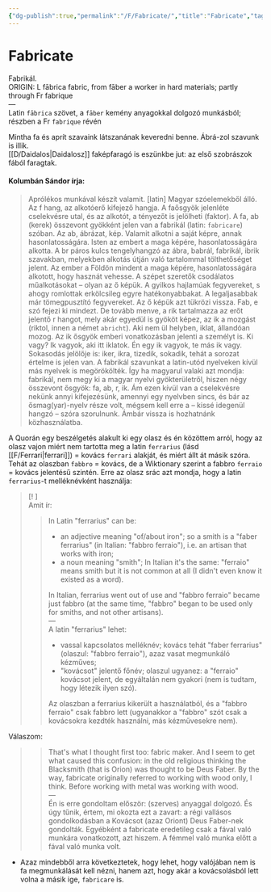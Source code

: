 ```yaml
---
{"dg-publish":true,"permalink":"/F/Fabricate/","title":"Fabricate","tags":["containscallouts","Englishtexttranslated"],"created":"2023-10-31T10:46","updated":"2024-04-05T19:14"}
---
```



# Fabricate

Fabrikál.  
ORIGIN: L fābrica fabric, from fāber a worker in hard materials; partly through Fr fabrique  
—  
Latin `fābrica` szövet, a `fāber` kemény anyagokkal dolgozó munkásból; részben a Fr `fabrique` révén

Mintha fa és aprít szavaink látszanának keveredni benne. Ábrá-zol szavunk is illik.  
[[D/Daidalos\|Daidalosz]] faképfaragó is eszünkbe jut: az első szobrászok fából faragtak.  

#### Kolumbán Sándor írja:

> Aprólékos munkával készít valamit. \[latin\] Magyar szóelemekből álló. Az f hang, az alkotóerő kifejező hangja. A faősgyök jelenléte cselekvésre utal, és az alkotót, a tényezőt is jelölheti (faktor). A fa, ab (kerek) összevont gyökként jelen van a fabrikál (latin: `fabricare`) szóban. Az ab, ábrázat, kép. Valamit alkotni a saját képre, annak hasonlatosságára. Isten az embert a maga képére, hasonlatosságára alkotta. A br páros kulcs tengelyhangzó az ábra, babrál, fabrikál, ibrik szavakban, melyekben alkotás útján való tartalommal tölthetőséget jelent. Az ember a Földön mindent a maga képére, hasonlatosságára alkotott, hogy hasznát vehesse. A szépet szeretők csodálatos műalkotásokat – olyan az ő képük. A gyilkos hajlamúak fegyvereket, s ahogy romlottak erkölcsileg egyre hatékonyabbakat. A legaljasabbak már tömegpusztító fegyvereket. Az ő képük azt tükrözi vissza. Fab, e szó fejezi ki mindezt. De tovább menve, a rik tartalmazza az erőt jelentő r hangot, mely akár egyedül is gyököt képez, az ik a mozgást (riktol, innen a német `abricht`). Aki nem ül helyben, iklat, állandóan mozog. Az ik ősgyök emberi vonatkozásban jelenti a személyt is. Ki vagy? Ik vagyok, aki itt iklatok. Én egy ik vagyok, te más ik vagy. Sokasodás jelölője is: iker, ikra, tizedik, sokadik, tehát a sorozat értelme is jelen van. A fabrikál szavunkat a latin-utód nyelveken kívül más nyelvek is megörökölték. Így ha magyarul valaki azt mondja: fabrikál, nem megy ki a magyar nyelvi gyökterületről, hiszen négy összevont ősgyök: fa, ab, r, ik. Ám ezen kívül van a cselekvésre nekünk annyi kifejezésünk, amennyi egy nyelvben sincs, és bár az ősmag(yar)-nyelv része volt, mégsem kell erre a – kissé idegenül hangzó – szóra szorulnunk. Ámbár vissza is hozhatnánk közhasználatba.  

A Quorán egy beszélgetés alakult ki egy olasz és én közöttem arról, hogy az olasz vajon miért nem tartotta meg a latin `ferrarius` (lásd [[F/Ferrari\|ferrari]]) = kovács `ferrari` alakját, és miért állt át másik szóra.  
Tehát az olaszban `fabbro` = kovács, de a Wiktionary szerint a fabbro `ferraio` = kovács jelentésű szintén. Erre az olasz srác azt mondja, hogy a latin `ferrarius`-t melléknévként használja:  
> [! ]  
Amit ír:  
>> In Latin "ferrarius" can be:  
>> - an adjective meaning "of/about iron"; so a smith is a "faber ferrarius" (in Italian: "fabbro ferraio"), i.e. an artisan that works with iron;  
>> - a noun meaning "smith"; In Italian it's the same: "ferraio" means smith but it is not common at all (I didn't even know it existed as a word).  
>>
>> In Italian, ferrarius went out of use and "fabbro ferraio" became just fabbro (at the same time, "fabbro" began to be used only for smiths, and not other artisans).  
>> —  
>> A latin "ferrarius" lehet:  
>> - vassal kapcsolatos melléknév; kovács tehát "faber ferrarius" (olaszul: "fabbro ferraio"), azaz vasat megmunkáló kézműves;
>> - "kovácsot" jelentő főnév; olaszul ugyanez: a "ferraio" kovácsot jelent, de egyáltalán nem gyakori (nem is tudtam, hogy létezik ilyen szó).  
>>
>> Az olaszban a ferrarius kikerült a használatból, és a "fabbro ferraio" csak fabbro lett (ugyanakkor a "fabbro" szót csak a kovácsokra kezdték használni, más kézművesekre nem).
>
 Válaszom:  
>>That's what I thought first too: fabric maker. And I seem to get what caused this confusion: in the old religious thinking the Blacksmith (that is Orion) was thought to be Deus Faber. By the way, fabricate originally referred to working with wood only, I think. Before working with metal was working with wood.  
>> —  
>> Én is erre gondoltam először: (szerves) anyaggal dolgozó. És úgy tűnik, értem, mi okozta ezt a zavart: a régi vallásos gondolkodásban a Kovácsot (azaz Oriont) Deus Faber-nek gondolták. Egyébként a fabricate eredetileg csak a fával való munkára vonatkozott, azt hiszem. A fémmel való munka előtt a fával való munka volt.  
- Azaz mindebből arra következtetek, hogy lehet, hogy valójában nem is fa megmunkálását kell nézni, hanem azt, hogy akár a kovácsolásból lett volna a másik ige, `fabricare` is.  